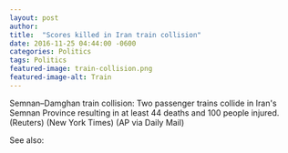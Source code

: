 ```yaml
---
layout: post
author: 
title:  "Scores killed in Iran train collision"
date: 2016-11-25 04:44:00 -0600
categories: Politics
tags: Politics
featured-image: train-collision.png
featured-image-alt: Train
---
```

Semnan–Damghan train collision: Two passenger trains collide in Iran's Semnan Province resulting in at least 44 deaths and 100 people injured. (Reuters) (New York Times) (AP via Daily Mail)

<a href="https://www.aljazeera.com/news/2016/11/25/scores-killed-in-iran-train-collision" data-iframely-url></a>

See also: 
<a href="http://thenewworldpost.com/world/2022/02/22/911-sequence.html" data-iframely-url></a>
